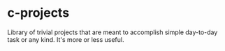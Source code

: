 # c-projects
Library of trivial projects that are meant to accomplish simple day-to-day task or any kind. It's more or less useful.
